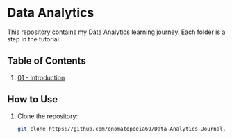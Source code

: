 # Data Analytics 

This repository contains my Data Analytics learning journey. Each folder is a step in the tutorial.

## Table of Contents

1. [01 - Introduction](./01-Introduction)


## How to Use

1. Clone the repository:
   ```bash
   git clone https://github.com/onomatopoeia69/Data-Analytics-Journal.git

   
